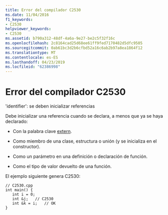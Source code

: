 ```yaml
---
title: Error del compilador C2530
ms.date: 11/04/2016
f1_keywords:
- C2530
helpviewer_keywords:
- C2530
ms.assetid: b790a312-48df-4a6a-9e27-be2c5f32f16c
ms.openlocfilehash: 2c8164cad25d68ee61ff9fed7170482d5dfc9505
ms.sourcegitcommit: 0ab61bc3d2b6cfbd52a16c6ab2b97a8ea1864f12
ms.translationtype: MT
ms.contentlocale: es-ES
ms.lasthandoff: 04/23/2019
ms.locfileid: "62386998"
---
```

# <a name="compiler-error-c2530"></a>Error del compilador C2530

'identifier': se deben inicializar referencias

Debe inicializar una referencia cuando se declara, a menos que ya se haya declarado:

- Con la palabra clave [extern](../../cpp/using-extern-to-specify-linkage.md).

- Como miembro de una clase, estructura o unión (y se inicializa en el constructor).

- Como un parámetro en una definición o declaración de función.

- Como el tipo de valor devuelto de una función.

El ejemplo siguiente genera C2530:

```
// C2530.cpp
int main() {
   int i = 0;
   int &j;   // C2530
   int &k = i;   // OK
}
```